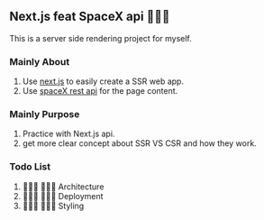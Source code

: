 ## Next.js feat SpaceX api 🧑🏻‍🚀

This is a server side rendering project for myself.

### Mainly About
1. Use [next.js](https://nextjs.org/) to easily create a SSR web app. 
2. Use [spaceX rest api](https://docs.spacexdata.com/?version=latest#intro) for the page content.

### Mainly Purpose
1. Practice with Next.js api.
2. get more clear concept about SSR VS CSR and how they work.

### Todo List
1.  👨🏻‍🚀 👩🏻‍🚀 Architecture
2.  👨🏻‍🚀 👩🏻‍🚀 Deployment
3.  👨🏻‍🚀 👩🏻‍🚀 Styling